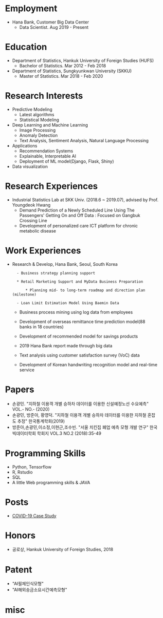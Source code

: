# Employment
- Hana Bank, Customer Big Data Center
	* Data Scientist. Aug 2019 - Present

# Education
- Department of Statistics, Hankuk University of Foreign Studies (HUFS)
	* Bachelor of Statistics. Mar 2012 - Feb 2018
- Department of Statistics, Sungkyunkwan University (SKKU)
	* Master of Statistics. Mar 2018 - Feb 2020

# Research Interests
- Predictive Modeling
	- Latest algorithms
	- Statistical Modeling
- Deep Learning and Machine Learning
	- Image Processing
	- Anomaly Detection
	- Text Analysis, Sentiment Analysis, Natural Language Processing
- Applications
	- Recommendation Systems
	- Explainable, Interpretable AI
	- Deployment of ML model(Django, Flask, Shiny)
- Data visualization


# Research Experiences
+ Industrial Statistics Lab at SKK Univ. (2018.6 ~ 2019.07), advised by Prof. Youngdeok Hwang
	- Demand Prediction of a Newly Scheduled Line Using The Passengers' Getting On and Off Data : Focused on Gangbuk Crossing Line
	- Development of personalized care ICT platform for chronic metabolic disease

# Work Experiences
- Research & Develop, Hana Bank, Seoul, South Korea

        - Business strategy planning support

		* Retail Marketing Support and MyData Business Preparation

        	* Planning mid- to long-term roadmap and direction plan (milestone)

        - Loan Limit Estimation Model Using Baemin Data

	- Business process mining using log data from employees

	- Development of overseas remittance time prediction model(88 banks in 18 countries)

	- Development of recommended model for savings products

	- 2019 Hana Bank report made through big data 

	- Text analysis using customer satisfaction survey (VoC) data

	- Development of Korean handwriting recognition model and real-time service

# Papers
- 손광민.  "지하철 이용객 개별 승하차 데이터를 이용한 신설예정노선 수요예측" VOL.- NO.- (2020)
- 손광민, 방준아, 황영덕. "지하철 이용객 개별 승하차 데이터를 이용한 지하철 혼잡도 추정" 한국통계학회(2019)
- 방준아,손광민,이소정,이현근,조수빈.  "서울 치킨집 폐업 예측 모형 개발 연구" 한국빅데이터학회 학회지 VOL.3 NO.2 (2018):35-49

# Programming Skills
- Python, Tensorflow
- R, Rstudio
- SQL
- A little Web programming skills & JAVA

# Posts
- [COVID-19 Case Study](https://github.com/king4k1/COVID-19)

# Honors
- 공로상, Hankuk University of Foreign Studies, 2018
 
# Patent
- "AI필체인식모형"
- "AI해외송금소요시간예측모형"

# misc

